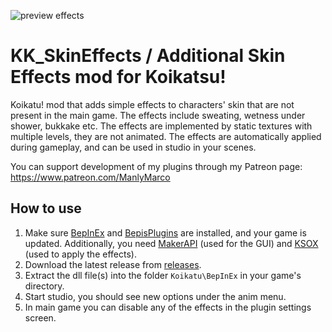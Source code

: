 ![preview effects](https://user-images.githubusercontent.com/39247311/50917637-52220580-143e-11e9-9274-5575496dacdb.png)
# KK_SkinEffects / Additional Skin Effects mod for Koikatsu!
Koikatu! mod that adds simple effects to characters' skin that are not present in the main game. The effects include sweating, wetness under shower, bukkake etc. The effects are implemented by static textures with multiple levels, they are not animated. The effects are automatically applied during gameplay, and can be used in studio in your scenes.

You can support development of my plugins through my Patreon page: https://www.patreon.com/ManlyMarco

## How to use 
1. Make sure [BepInEx](https://github.com/BepInEx/BepInEx) and [BepisPlugins](https://github.com/bbepis/BepisPlugins) are installed, and your game is updated. Additionally, you need [MakerAPI](https://github.com/ManlyMarco/MakerAPI) (used for the GUI) and [KSOX](https://github.com/ManlyMarco/KoiSkinOverlayX) (used to apply the effects).
2. Download the latest release from [releases](/../../releases).
3. Extract the dll file(s) into the folder `Koikatu\BepInEx` in your game's directory.
4. Start studio, you should see new options under the anim menu.
5. In main game you can disable any of the effects in the plugin settings screen.
